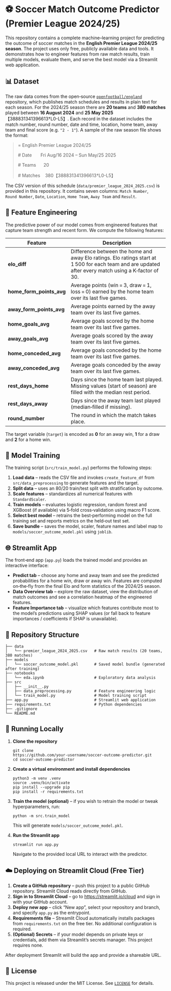 # ⚽ Soccer Match Outcome Predictor (Premier League 2024/25)

This repository contains a complete machine–learning project for predicting the
outcome of soccer matches in the **English Premier League 2024/25 season**.  The
project uses only free, publicly available data and tools.  It demonstrates
how to engineer features from raw match results, train multiple models,
evaluate them, and serve the best model via a Streamlit web application.

## 📊 Dataset

The raw data comes from the open‐source [`openfootball/england`][openfootball]
repository, which publishes match schedules and results in plain text for each
season.  For the 2024/25 season there are **20 teams** and **380 matches**
played between **16 August 2024** and **25 May 2025**【388831341396613†L0-L5】.  Each record in the
dataset includes the match number, round number, date and time, location,
home team, away team and final score (e.g. `"2 - 1"`).  A sample of the
raw season file shows the format:

> = English Premier League 2024/25
> 
> # Date       Fri Aug/16 2024 – Sun May/25 2025
> 
> # Teams      20
> 
> # Matches    380【388831341396613†L0-L5】

The CSV version of this schedule (`data/premier_league_2024_2025.csv`) is
provided in this repository.  It contains seven columns: `Match Number`,
`Round Number`, `Date`, `Location`, `Home Team`, `Away Team` and `Result`.

## 🔧 Feature Engineering

The predictive power of our model comes from engineered features that capture
team strength and recent form.  We compute the following features:

| Feature                     | Description |
|----------------------------|-------------|
| **elo_diff**               | Difference between the home and away Elo ratings.  Elo ratings start at 1 500 for each team and are updated after every match using a K‑factor of 30. |
| **home_form_points_avg**   | Average points (win = 3, draw = 1, loss = 0) earned by the home team over its last five games. |
| **away_form_points_avg**   | Average points earned by the away team over its last five games. |
| **home_goals_avg**         | Average goals scored by the home team over its last five games. |
| **away_goals_avg**         | Average goals scored by the away team over its last five games. |
| **home_conceded_avg**      | Average goals conceded by the home team over its last five games. |
| **away_conceded_avg**      | Average goals conceded by the away team over its last five games. |
| **rest_days_home**         | Days since the home team last played.  Missing values (start of season) are filled with the median rest period. |
| **rest_days_away**         | Days since the away team last played (median‑filled if missing). |
| **round_number**           | The round in which the match takes place. |

The target variable (`target`) is encoded as **0** for an away win, **1** for a draw
and **2** for a home win.

## 🤖 Model Training

The training script (`src/train_model.py`) performs the following steps:

1. **Load data** – reads the CSV file and invokes `create_feature_df` from
   `src/data_preprocessing` to generate features and the target.
2. **Split data** – uses an 80/20 train/test split with stratification by
   outcome.
3. **Scale features** – standardizes all numerical features with
   `StandardScaler`.
4. **Train models** – evaluates logistic regression, random forest and
   XGBoost (if available) via 5‑fold cross‑validation using macro F1 score.
5. **Select best model** – retrains the best‑performing model on the full
   training set and reports metrics on the held‑out test set.
6. **Save bundle** – saves the model, scaler, feature names and label map to
   `models/soccer_outcome_model.pkl` using `joblib`.

## 🌐 Streamlit App

The front‑end app (`app.py`) loads the trained model and provides an
interactive interface:

* **Predict tab** – choose any home and away team and see the predicted
  probabilities for a home win, draw or away win.  Features are computed
  on‑the‑fly from the final Elo and form statistics of the 2024/25 season.
* **Data Overview tab** – explore the raw dataset, view the distribution of
  match outcomes and see a correlation heatmap of the engineered features.
* **Feature Importance tab** – visualize which features contribute most to
  the model’s predictions using SHAP values (or fall back to feature
  importances / coefficients if SHAP is unavailable).

## 📂 Repository Structure

```
├── data
│   └── premier_league_2024_2025.csv   # Raw match results (20 teams, 380 matches)
├── models
│   └── soccer_outcome_model.pkl       # Saved model bundle (generated after training)
├── notebooks
│   └── eda.ipynb                      # Exploratory data analysis
├── src
│   ├── __init__.py
│   ├── data_preprocessing.py          # Feature engineering logic
│   └── train_model.py                 # Model training script
├── app.py                             # Streamlit web application
├── requirements.txt                   # Python dependencies
├── .gitignore
└── README.md
```

## 🚀 Running Locally

1. **Clone the repository**

       git clone https://github.com/your‑username/soccer‑outcome‑predictor.git
       cd soccer‑outcome‑predictor

2. **Create a virtual environment and install dependencies**

       python3 -m venv .venv
       source .venv/bin/activate
       pip install --upgrade pip
       pip install -r requirements.txt

3. **Train the model (optional)** – if you wish to retrain the model or tweak
   hyperparameters, run:

       python -m src.train_model

   This will generate `models/soccer_outcome_model.pkl`.

4. **Run the Streamlit app**

       streamlit run app.py

   Navigate to the provided local URL to interact with the predictor.

## ☁️ Deploying on Streamlit Cloud (Free Tier)

1. **Create a GitHub repository** – push this project to a public GitHub
   repository.  Streamlit Cloud reads directly from GitHub.
2. **Sign in to Streamlit Cloud** – go to <https://streamlit.io/cloud> and sign
   in with your GitHub account.
3. **Deploy new app** – click “New app”, select your repository and branch,
   and specify `app.py` as the entrypoint.
4. **Requirements file** – Streamlit Cloud automatically installs packages
   from `requirements.txt` on the free tier.  No additional configuration is
   required.
5. **(Optional) Secrets** – if your model depends on private keys or
   credentials, add them via Streamlit’s secrets manager.  This project
   requires none.

After deployment Streamlit will build the app and provide a shareable URL.

## 📄 License

This project is released under the MIT License.  See [`LICENSE`](LICENSE) for
details.

[openfootball]: https://github.com/openfootball/england